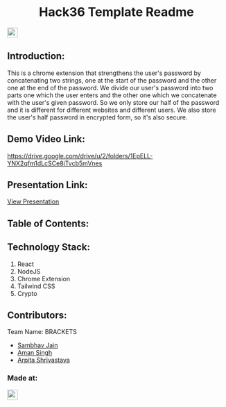 <h1 align="center">Hack36 Template Readme</h1>
<p align="center">
</p>

<a href="https://hack36.com"> <img src="https://i.postimg.cc/RFFWF4vg/built-at-hack.jpg" height=24px> </a>


## Introduction:
 This is a chrome extension that strengthens the user's password by concatenating two strings, one at the start of the password and the other one at the end of the 
 password. We divide our user's password into two parts one which the user enters and the other one which we concatenate with the user's given password. So we only 
 store our half of the password and it is different for different websites and different users. We also store the user's half password in encrypted form, so it's also 
 secure.
  
## Demo Video Link:
  https://drive.google.com/drive/u/2/folders/1EpELL-YNX2qfm1dLcSCe8jTvcb5mVnes
  
## Presentation Link:
  <a href="https://www.canva.com/design/DAFeQYF30IE/ZbmTeUYYwamX7R4NWjSiSA/view?utm_content=DAFeQYF30IE&utm_campaign=designshare&utm_medium=link&utm_source=publishsharelink">View Presentation</a>
  
  
## Table of Contents:

## Technology Stack:
  1) React
  2) NodeJS
  3) Chrome Extension
  4) Tailwind CSS
  5) Crypto
  

## Contributors:

Team Name: BRACKETS

* [Sambhav Jain](https://github.com/samjain233)
* [Aman Singh](https://github.com/amansingh0811)
* [Arpita Shrivastava](https://github.com/Arpita2025)


### Made at:
<a href="https://hack36.com"> <img src="https://i.postimg.cc/RFFWF4vg/built-at-hack.jpg" height=24px> </a>

